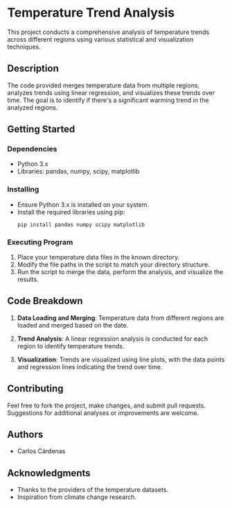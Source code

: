 
# Temperature Trend Analysis

This project conducts a comprehensive analysis of temperature trends across different regions using various statistical and visualization techniques.

## Description

The code provided merges temperature data from multiple regions, analyzes trends using linear regression, and visualizes these trends over time. The goal is to identify if there's a significant warming trend in the analyzed regions.

## Getting Started

### Dependencies

- Python 3.x
- Libraries: pandas, numpy, scipy, matplotlib

### Installing

- Ensure Python 3.x is installed on your system.
- Install the required libraries using pip:
  ```
  pip install pandas numpy scipy matplotlib
  ```

### Executing Program

1. Place your temperature data files in the known directory.
2. Modify the file paths in the script to match your directory structure.
3. Run the script to merge the data, perform the analysis, and visualize the results.

## Code Breakdown

1. **Data Loading and Merging**: Temperature data from different regions are loaded and merged based on the date.

2. **Trend Analysis**: A linear regression analysis is conducted for each region to identify temperature trends.

3. **Visualization**: Trends are visualized using line plots, with the data points and regression lines indicating the trend over time.

## Contributing

Feel free to fork the project, make changes, and submit pull requests. Suggestions for additional analyses or improvements are welcome.

## Authors

- Carlos Cárdenas

## Acknowledgments

- Thanks to the providers of the temperature datasets.
- Inspiration from climate change research.
